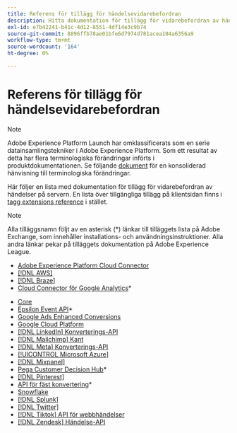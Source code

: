 ```yaml
---
title: Referens för tillägg för händelsevidarebefordran
description: Hitta dokumentation för tillägg för vidarebefordran av händelser i Adobe Experience Platform.
exl-id: e7b42241-b41c-4d12-8551-4df14e3c9b74
source-git-commit: 8896ffb78ae01bfe6d7974d781acea104a6356a9
workflow-type: tm+mt
source-wordcount: '164'
ht-degree: 0%

---
```


# Referens för tillägg för händelsevidarebefordran

>[!NOTE]
>
>Adobe Experience Platform Launch har omklassificerats som en serie datainsamlingstekniker i Adobe Experience Platform. Som ett resultat av detta har flera terminologiska förändringar införts i produktdokumentationen. Se följande [dokument](../../term-updates.md) för en konsoliderad hänvisning till terminologiska förändringar.

<div id="recs-overview-body-1"></div>
<div id="recs-overview-body-2"></div>
<div id="recs-overview-body-3"></div>
<div id="recs-overview-body-4"></div>
<div id="recs-overview-body-5"></div>
<div id="recs-overview-body-6"></div>

Här följer en lista med dokumentation för tillägg för vidarebefordran av händelser på servern. En lista över tillgängliga tillägg på klientsidan finns i [tagg extensions reference](../client/overview.md) i stället.

>[!NOTE]
>
>Alla tilläggsnamn följt av en asterisk (*) länkar till tilläggets lista på Adobe Exchange, som innehåller installations- och användningsinstruktioner. Alla andra länkar pekar på tilläggets dokumentation på Adobe Experience League.

* [Adobe Experience Platform Cloud Connector](./cloud-connector/overview.md)
* [[!DNL AWS]](./aws/overview.md)
* [[!DNL Braze]](./braze/overview.md)
* [Cloud Connector för Google Analytics](https://exchange.adobe.com/apps/ec/106542)*
<!-- * [Cloud Connector for Google Analytics 4](https://partners.adobe.com/exchangeprogram/experiencecloud/exchange.details.109820.html)* -->
* [Core](./core/overview.md)
* [Epsilon Event API](https://exchange.adobe.com/apps/ec/109127)*
* [Google Ads Enhanced Conversions](./google-ads-enhanced-conversions/overview.md)
* [Google Cloud Platform](./google-cloud-platform/overview.md)
* [[!DNL LinkedIn] Konverterings-API](./linkedin/overview.md)
* [[!DNL Mailchimp] Kant](./mailchimp/overview.md)
* [[!DNL Meta] Konverterings-API](./meta/overview.md)
* [[!UICONTROL Microsoft Azure]](./azure/overview.md)
* [[!DNL Mixpanel]](./mixpanel/overview.md)
* [Pega Customer Decision Hub](https://exchange.adobe.com/apps/ec/107597)*
* [[!DNL Pinterest]](./pinterest/overview.md)
* [API för fäst konvertering](https://exchange.adobe.com/apps/ec/108550)*
* [Snowflake](./snowflake/overview.md)
* [[!DNL Splunk]](./splunk/overview.md)
* [[!DNL Twitter]](./twitter/overview.md)
* [[!DNL Tiktok] API för webbhändelser](./tiktok/overview.md)
* [[!DNL Zendesk] Händelse-API](./zendesk/overview.md)
